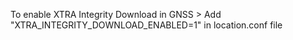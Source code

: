 To enable XTRA Integrity Download in GNSS
    > Add  "XTRA_INTEGRITY_DOWNLOAD_ENABLED=1" in location.conf file